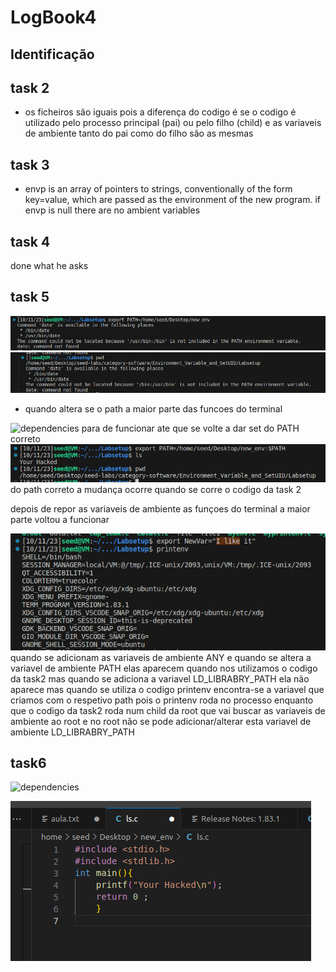 # LogBook4

## Identificação

## task 2
- os ficheiros são iguais
    pois a diferença do codigo é se o codigo é utilizado pelo processo principal (pai)
    ou pelo filho (child) e as variaveis de ambiente tanto do pai como do filho são as mesmas

## task 3
- envp is an array of pointers to strings, conventionally of the
       form key=value, which are passed as the environment of the new
       program.
       if envp is null there are no ambient variables
## task 4

 done what he asks

## task 5 
![dependencies](/Images/print1.png)
![dependencies](/Images/print2.png)
-  quando altera se o path a maior parte das funcoes do terminal

![dependencies](/Images/Captura_de_ecrã_2023-10-11_232303.png)
 para de funcionar ate que se volte a dar set do PATH correto
 ![dependencies](/Images/print5.png)
 do path correto a mudança ocorre quando se corre o codigo da task 2

depois de repor as variaveis de ambiente as funçoes do terminal 
a maior parte voltou a funcionar

![dependencies](/Images/print3.png)
quando se adicionam as variaveis de ambiente ANY e quando se altera a variavel de ambiente PATH elas aparecem quando nos utilizamos o codigo da task2 mas quando se adiciona a variavel LD_LIBRABRY_PATH ela não aparece mas quando se utiliza o codigo printenv encontra-se a variavel que criamos com o respetivo path pois o printenv roda no processo enquanto que o codigo da task2 roda num child da root que vai buscar as variaveis de ambiente ao root e no root não se pode adicionar/alterar esta variavel de ambiente LD_LIBRABRY_PATH




## task6

![dependencies](/Images/Captura_de_ecrã_2023-10-11_232522.png)

![dependencies](/Images/print4.png)

